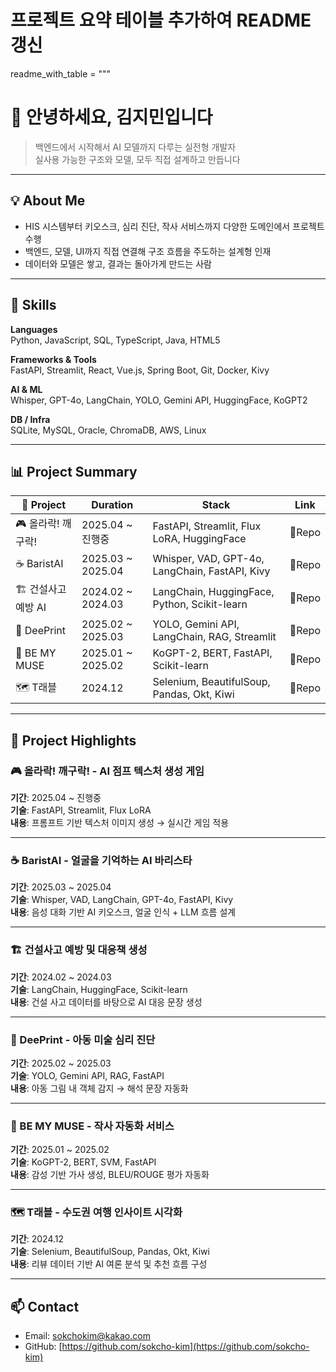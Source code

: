 # 프로젝트 요약 테이블 추가하여 README 갱신
readme_with_table = """
# 👋 안녕하세요, 김지민입니다

> 백엔드에서 시작해서 AI 모델까지 다루는 실전형 개발자  
> 실사용 가능한 구조와 모델, 모두 직접 설계하고 만듭니다

---

## 💡 About Me

- HIS 시스템부터 키오스크, 심리 진단, 작사 서비스까지 다양한 도메인에서 프로젝트 수행
- 백엔드, 모델, UI까지 직접 연결해 구조 흐름을 주도하는 설계형 인재
- 데이터와 모델은 쌓고, 결과는 돌아가게 만드는 사람

---

## 🧠 Skills

**Languages**  
Python, JavaScript, SQL, TypeScript, Java, HTML5

**Frameworks & Tools**  
FastAPI, Streamlit, React, Vue.js, Spring Boot, Git, Docker, Kivy

**AI & ML**  
Whisper, GPT-4o, LangChain, YOLO, Gemini API, HuggingFace, KoGPT2

**DB / Infra**  
SQLite, MySQL, Oracle, ChromaDB, AWS, Linux

---

## 📊 Project Summary

| 🌟 Project              | Duration              | Stack                                               | Link   |
|------------------------|------------------------|------------------------------------------------------|--------|
| 🎮 올라락! 깨구락!       | 2025.04 ~ 진행중        | FastAPI, Streamlit, Flux LoRA, HuggingFace          | 🔗Repo |
| ☕ BaristAI             | 2025.03 ~ 2025.04      | Whisper, VAD, GPT-4o, LangChain, FastAPI, Kivy      | 🔗Repo |
| 🏗 건설사고 예방 AI      | 2024.02 ~ 2024.03       | LangChain, HuggingFace, Python, Scikit-learn        | 🔗Repo |
| 🧠 DeePrint            | 2025.02 ~ 2025.03       | YOLO, Gemini API, LangChain, RAG, Streamlit         | 🔗Repo |
| 🎵 BE MY MUSE          | 2025.01 ~ 2025.02       | KoGPT-2, BERT, FastAPI, Scikit-learn                | 🔗Repo |
| 🗺 T래블                 | 2024.12                 | Selenium, BeautifulSoup, Pandas, Okt, Kiwi          | 🔗Repo |

---

## 🧩 Project Highlights

### 🎮 올라락! 깨구락! - AI 점프 텍스처 생성 게임  
**기간**: 2025.04 ~ 진행중  
**기술**: FastAPI, Streamlit, Flux LoRA  
**내용**: 프롬프트 기반 텍스처 이미지 생성 → 실시간 게임 적용

---

### ☕ BaristAI - 얼굴을 기억하는 AI 바리스타  
**기간**: 2025.03 ~ 2025.04  
**기술**: Whisper, VAD, LangChain, GPT-4o, FastAPI, Kivy  
**내용**: 음성 대화 기반 AI 키오스크, 얼굴 인식 + LLM 흐름 설계

---

### 🏗 건설사고 예방 및 대응책 생성  
**기간**: 2024.02 ~ 2024.03  
**기술**: LangChain, HuggingFace, Scikit-learn  
**내용**: 건설 사고 데이터를 바탕으로 AI 대응 문장 생성

---

### 🧠 DeePrint - 아동 미술 심리 진단  
**기간**: 2025.02 ~ 2025.03  
**기술**: YOLO, Gemini API, RAG, FastAPI  
**내용**: 아동 그림 내 객체 감지 → 해석 문장 자동화

---

### 🎵 BE MY MUSE - 작사 자동화 서비스  
**기간**: 2025.01 ~ 2025.02  
**기술**: KoGPT-2, BERT, SVM, FastAPI  
**내용**: 감성 기반 가사 생성, BLEU/ROUGE 평가 자동화

---

### 🗺 T래블 - 수도권 여행 인사이트 시각화  
**기간**: 2024.12  
**기술**: Selenium, BeautifulSoup, Pandas, Okt, Kiwi  
**내용**: 리뷰 데이터 기반 AI 여론 분석 및 추천 흐름 구성

---

## 📫 Contact

- Email: sokchokim@kakao.com  
- GitHub: [https://github.com/sokcho-kim](https://github.com/sokcho-kim)
